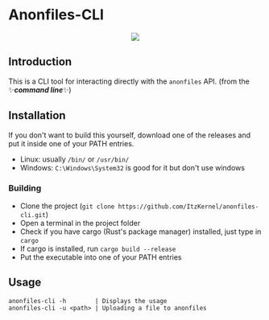 # Anonfiles-CLI

<p align="center"><img src="https://anonfiles.com/static/logo.png"></p>

## Introduction
This is a CLI tool for interacting directly with the `anonfiles` API. (from the ✨***command line***✨)

## Installation

If you don't want to build this yourself, download one of the releases and put it inside one of your PATH entries.

- Linux: usually `/bin/` or `/usr/bin/`
- Windows: `C:\Windows\System32` is good for it but don't use windows

### Building
- Clone the project (`git clone https://github.com/ItzKernel/anonfiles-cli.git`)
- Open a terminal in the project folder
- Check if you have cargo (Rust's package manager) installed, just type in `cargo`
- If cargo is installed, run `cargo build --release`
- Put the executable into one of your PATH entries

## Usage
```
anonfiles-cli -h        | Displays the usage
anonfiles-cli -u <path> | Uploading a file to anonfiles

```
